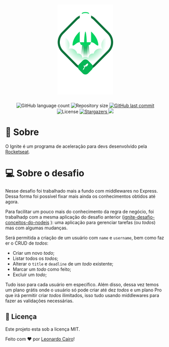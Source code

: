 <h1 align="center">
    <img alt="Ignite ReactJS" title="Ignite ReactJS" src="./.github/ignite.png" />
</h1>

<p align="center">
  <img alt="GitHub language count" src="https://img.shields.io/github/languages/count/leocairos/ignite-desafio-trabalhando-com-middlewares?color=%2304D361">

  <img alt="Repository size" src="https://img.shields.io/github/repo-size/leocairos/ignite-desafio-trabalhando-com-middlewares">

  <a href="https://github.com//leocairos/ignite-desafio-trabalhando-com-middlewares/commits/master">
    <img alt="GitHub last commit" src="https://img.shields.io/github/last-commit/leocairos/ignite-desafio-trabalhando-com-middlewares">
  </a>

  <img alt="License" src="https://img.shields.io/badge/license-MIT-brightgreen">
   <a href="https://github.com/leocairos/ignite-desafio-trabalhando-com-middlewares/stargazers">
    <img alt="Stargazers" src="https://img.shields.io/github/stars/leocairos/ignite-desafio-trabalhando-com-middlewares?style=social">
  </a>

  <a href="https://www.linkedin.com/in/leonardo-sampaio-cairo-54a74756/">
    <img src="https://img.shields.io/badge/LinkedIn-blue?style=flat&logo=linkedin&labelColor=blue">
  </a>
</p>

# 🚀 Sobre

O Ignite é um programa de aceleração para devs desenvolvido pela [Rocketseat](https://rocketseat.com.br/).


# 💻 Sobre o desafio

Nesse desafio foi trabalhado mais a fundo com middlewares no Express. Dessa forma foi possível fixar mais ainda os conhecimentos obtidos até agora. 

Para facilitar um pouco mais do conhecimento da regra de negócio, foi trabalhadp com a mesma aplicação do desafio anterior ([ignite-desafio-conceitos-do-nodejs](https://github.com/leocairos/ignite-desafio-conceitos-do-nodejs) ): uma aplicação para gerenciar tarefas (ou *todos*) mas com algumas mudanças.

Será permitida a criação de um usuário com `name` e `username`, bem como fazer o CRUD de *todos*:

- Criar um novo *todo*;
- Listar todos os *todos*;
- Alterar o `title` e `deadline` de um *todo* existente;
- Marcar um *todo* como feito;
- Excluir um *todo*;

Tudo isso para cada usuário em específico. Além disso, dessa vez temos um plano grátis onde o usuário só pode criar até dez *todos* e um plano Pro que irá permitir criar *todos* ilimitados, isso tudo usando middlewares para fazer as validações necessárias.

## 📝 Licença

Este projeto esta sob a licença MIT.

Feito com ❤️ por [Leonardo Cairo](https://www.linkedin.com/in/leonardo-sampaio-cairo-54a74756/)!
